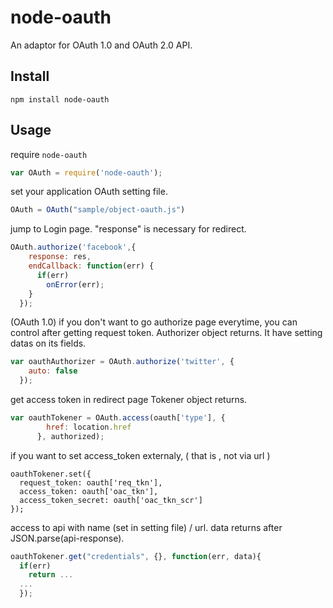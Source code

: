 node-oauth
=

An adaptor for OAuth 1.0 and OAuth 2.0 API.

Install
-

    npm install node-oauth


Usage
-

require `node-oauth`

```js
var OAuth = require('node-oauth');

```

set your application OAuth setting file.

```js
OAuth = OAuth("sample/object-oauth.js")

```

jump to Login page.
"response" is necessary for redirect.

```js
OAuth.authorize('facebook',{
    response: res,
    endCallback: function(err) {
      if(err)
        onError(err);
    }
  });

```

(OAuth 1.0)
if you don't want to go authorize page everytime, you can control after getting request token.
Authorizer object returns. It have setting datas on its fields.

```js
var oauthAuthorizer = OAuth.authorize('twitter', {
    auto: false
  });

```

get access token in redirect page
Tokener object returns.

```js
var oauthTokener = OAuth.access(oauth['type'], {
        href: location.href
      }, authorized);

```

if you want to set access_token externaly, ( that is , not via url )

````
oauthTokener.set({
  request_token: oauth['req_tkn'],
  access_token: oauth['oac_tkn'],
  access_token_secret: oauth['oac_tkn_scr']
});

````

access to api with name (set in setting file) / url. data returns after JSON.parse(api-response).

```js
oauthTokener.get("credentials", {}, function(err, data){
  if(err)
    return ...
  ...
  });

```
